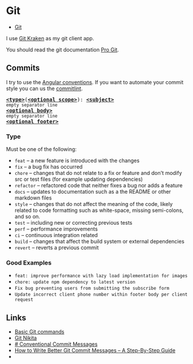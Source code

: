 # Git
- [Git](https://git-scm.com/)

I use [Git Kraken](https://www.gitkraken.com/) as my git client app.

You should read the git documentation [Pro Git](https://git-scm.com/doc).

## Commits
I try to use the [Angular conventions](https://www.conventionalcommits.org/en/v1.0.0/). If you want to automate your commit style you can us the [commitlint](https://commitlint.js.org/#/).

<pre>
<b><a href="#types">&lt;type&gt;</a></b></font>(<b><a href="#scopes">&lt;optional scope&gt;</a></b>): <b><a href="#subject">&lt;subject&gt;</a></b>
<sub>empty separator line</sub>
<b><a href="#body">&lt;optional body&gt;</a></b>
<sub>empty separator line</sub>
<b><a href="#footer">&lt;optional footer&gt;</a></b>
</pre>

### Type
Must be one of the following:
-   `feat` – a new feature is introduced with the changes
-   `fix` – a bug fix has occurred
-   `chore` – changes that do not relate to a fix or feature and don't modify src or test files (for example updating dependencies)
-   `refactor` – refactored code that neither fixes a bug nor adds a feature
-   `docs` – updates to documentation such as a the README or other markdown files
-   `style` – changes that do not affect the meaning of the code, likely related to code formatting such as white-space, missing semi-colons, and so on.
-   `test` – including new or correcting previous tests
-   `perf` – performance improvements
-   `ci` – continuous integration related
-   `build` – changes that affect the build system or external dependencies
-   `revert` – reverts a previous commit

### Good Examples
-   `feat: improve performance with lazy load implementation for images`
-   `chore: update npm dependency to latest version`
-   `Fix bug preventing users from submitting the subscribe form`
-   `Update incorrect client phone number within footer body per client request`
## Links
- [Basic Git commands](https://confluence.atlassian.com/bitbucketserver/basic-git-commands-776639767.html)
- [Git Nikita](https://wiki.nikiv.dev/programming/version-control/git#change-old-commit-message)
- [# Conventional Commit Messages](https://gist.github.com/qoomon/5dfcdf8eec66a051ecd85625518cfd13)
- [How to Write Better Git Commit Messages – A Step-By-Step Guide](https://www.freecodecamp.org/news/how-to-write-better-git-commit-messages/)
- 



